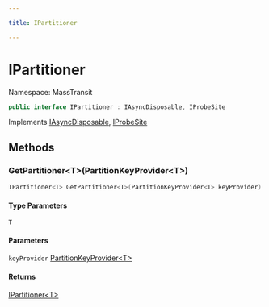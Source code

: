 ```yaml
---

title: IPartitioner

---
```


# IPartitioner

Namespace: MassTransit

```csharp
public interface IPartitioner : IAsyncDisposable, IProbeSite
```

Implements [IAsyncDisposable](https://learn.microsoft.com/en-us/dotnet/api/system.iasyncdisposable), [IProbeSite](../../masstransit-abstractions/masstransit/iprobesite)

## Methods

### **GetPartitioner\<T\>(PartitionKeyProvider\<T\>)**

```csharp
IPartitioner<T> GetPartitioner<T>(PartitionKeyProvider<T> keyProvider)
```

#### Type Parameters

`T`<br/>

#### Parameters

`keyProvider` [PartitionKeyProvider\<T\>](../masstransit/partitionkeyprovider-1)<br/>

#### Returns

[IPartitioner\<T\>](../masstransit/ipartitioner-1)<br/>
